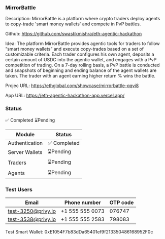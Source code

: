 ### MirrorBattle

Description: MirrorBattle is a platform where crypto traders deploy agents to copy-trade 'smart money wallets' and compete in PvP battles.

Github: https://github.com/swastikmishra/eth-agentic-hackathon

Idea: The platform MirrorBattle provides agentic tools for traders to follow “smart money wallets” and execute copy-trades based on a set of customizable criteria. Each trader configures his own agent, deposits a certain amount of USDC into the agentic wallet, and engages with a PvP competition of trading. On a 7-day rolling basis, a PvP battle is conducted and snapshots of beginning and ending balance of the agent wallets are taken. The trader with an agent earning higher return % wins the battle.

Projec URL: https://ethglobal.com/showcase/mirrorbattle-qqvi8

App URL: https://eth-agentic-hackathon-app.vercel.app/

### Status

✅ Completed
⌛Pending

| Module         | Status       |
| -------------- | ------------ |
| Authentication | ✅ Completed |
| Server Wallets | ⌛Pending    |
| Traders        | ⌛Pending    |
| Agents         | ⌛Pending    |

### Test Users

| Email              | Phone number    | OTP code |
| ------------------ | --------------- | -------- |
| test-3250@privy.io | +1 555 555 0073 | 076747   |
| test-3538@privy.io | +1 555 555 2583 | 798083   |

Test Smart Wallet: 0xE1054F7b83dDa65401ef9f213350486168952F0c
